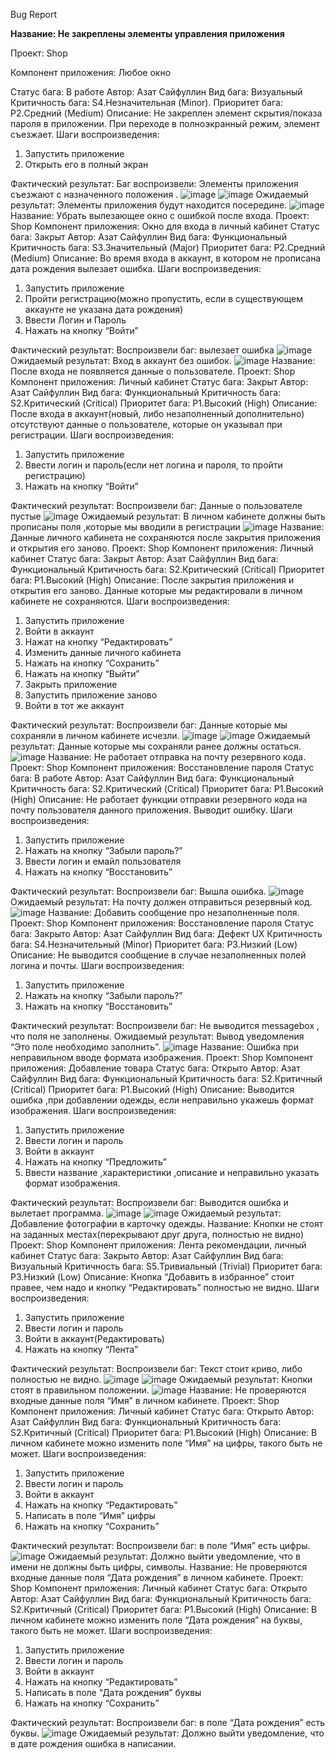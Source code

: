 Bug Report

**Название: Не закреплены элементы управления приложения**

Проект: Shop

Компонент приложения: Любое окно

Статус бага: В работе
Автор: Азат Сайфуллин
Вид бага: Визуальный
Критичность бага: S4.Незначительная (Minor).
Приоритет бага: P2.Средний (Medium)
Описание: Не закреплен элемент скрытия/показа пароля в приложении. При переходе в полноэкранный режим, элемент съезжает.
Шаги воспроизведения: 
1.	Запустить приложение
2.	Открыть его в полный экран

Фактический результат:
Баг воспроизвели: Элементы приложения съезжают с назначенного положения .
![image](https://user-images.githubusercontent.com/113188055/234973075-272f17d1-65ef-4f6a-8e66-eb269a4e3967.png)
![image](https://user-images.githubusercontent.com/113188055/234973127-be7c24c4-e54a-405f-9723-15ee8d298831.png)
Ожидаемый результат:
Элементы приложения будут находится посередине.
![image](https://user-images.githubusercontent.com/113188055/234973180-1feaea39-3646-46de-93de-407edc8bdbe6.png)
Название: Убрать вылезающее окно с ошибкой после входа.
Проект: Shop
Компонент приложения: Окно для входа в личный кабинет
Статус бага: Закрыт
Автор: Азат Сайфуллин
Вид бага: Функциональный
Критичность бага:  S3.Значительный (Major)
Приоритет бага: P2.Средний (Medium)
Описание: Во время входа в аккаунт, в котором не прописана дата рождения  вылезает ошибка.
Шаги воспроизведения: 
1.	Запустить приложение
2.	Пройти регистрацию(можно пропустить, если в существующем аккаунте не указана дата рождения)
3.	Ввести Логин и Пароль
4.	Нажать на кнопку “Войти”

Фактический результат:
Воспроизвели баг: вылезает ошибка
![image](https://user-images.githubusercontent.com/113188055/234973247-fe06e8a7-8e1c-4352-b320-b9f5f40cf424.png)
Ожидаемый результат:
Вход в аккаунт без ошибок.
![image](https://user-images.githubusercontent.com/113188055/234973316-9ffdf9a2-16b1-4f6f-9379-51472a947cf8.png)
Название: После входа не появляется данные о пользователе.
Проект: Shop
Компонент приложения: Личный кабинет
Статус бага: Закрыт
Автор: Азат Сайфуллин
Вид бага: Функциональный
Критичность бага:  S2.Критический (Critical)
Приоритет бага: P1.Высокий (High)
Описание: После входа в аккаунт(новый, либо незаполненный дополнительно) отсутствуют данные о пользователе, которые он указывал при регистрации. 
Шаги воспроизведения: 
1.	Запустить приложение
2.	Ввести логин и пароль(если нет логина и пароля, то пройти регистрацию)
3.	Нажать на кнопку “Войти”


Фактический результат:
Воспроизвели баг: Данные о пользователе пустые
![image](https://user-images.githubusercontent.com/113188055/234973379-8d422823-2a1a-4f49-8515-af017d2dd07a.png)
Ожидаемый результат:
В личном кабинете должны быть прописаны поля ,которые мы вводили в регистрации
![image](https://user-images.githubusercontent.com/113188055/234973430-d4269804-c607-4f8d-94a7-8d47f7b08072.png)
Название: Данные личного кабинета не сохраняются после закрытия приложения и открытия его заново.
Проект: Shop
Компонент приложения: Личный кабинет
Статус бага: Закрыт
Автор: Азат Сайфуллин
Вид бага: Функциональный
Критичность бага:  S2.Критический (Critical)
Приоритет бага: P1.Высокий (High)
Описание: После закрытия приложения и открытия его заново. Данные которые мы редактировали в личном кабинете не сохраняются.
Шаги воспроизведения: 
1.	Запустить приложение
2.	Войти в аккаунт
3.	Нажат на кнопку “Редактировать”
4.	Изменить данные личного кабинета
5.	Нажать на кнопку “Сохранить”
6.	Нажать на кнопку “Выйти”
7.	Закрыть приложение
8.	Запустить приложение заново
9.	Войти в тот же аккаунт

Фактический результат:
Воспроизвели баг: Данные которые мы сохраняли в личном кабинете исчезли.
![image](https://user-images.githubusercontent.com/113188055/234973481-f9ae56a6-c1dd-4d2e-94b5-401421fe296e.png)
![image](https://user-images.githubusercontent.com/113188055/234973508-1d2cff65-b8cb-4e43-b09b-b8bfe99189f9.png)
Ожидаемый результат:
Данные которые мы сохраняли ранее должны остаться.
![image](https://user-images.githubusercontent.com/113188055/234973538-bd3cc5f9-ac4c-45c0-baee-2d0ff47c73a1.png)
Название: Не работает отправка на почту резервного кода.
Проект: Shop
Компонент приложения: Восстановление пароля
Статус бага: В работе
Автор: Азат Сайфуллин
Вид бага: Функциональный
Критичность бага:  S2.Критический (Critical)
Приоритет бага: P1.Высокий (High)
Описание: Не работает функции отправки резервного кода на почту пользователя данного приложения. Выводит ошибку.
Шаги воспроизведения: 
1.	Запустить приложение
2.	Нажать на кнопку “Забыли пароль?”
3.	Ввести логин и емайл пользователя
4.	Нажать на кнопку “Восстановить”

Фактический результат:
Воспроизвели баг: Вышла ошибка.
![image](https://user-images.githubusercontent.com/113188055/234973590-eb487ee8-1c81-4b22-96e0-7754a74f7307.png)
Ожидаемый результат:
На почту должен отправиться резервный код.
![image](https://user-images.githubusercontent.com/113188055/234973638-11b25b9d-e818-4ab3-9235-a7558c58d360.png)
Название: Добавить сообщение про незаполненные поля.
Проект: Shop
Компонент приложения: Восстановление пароля
Статус бага: Закрыто
Автор: Азат Сайфуллин
Вид бага: Дефект UX
Критичность бага:  S4.Незначительный (Minor)
Приоритет бага: P3.Низкий (Low)
Описание: Не выводится сообщение в случае незаполненных полей логина и почты. 
Шаги воспроизведения: 
1.	Запустить приложение
2.	Нажать на кнопку “Забыли пароль?”
3.	Нажать на кнопку “Восстановить”

Фактический результат:
Воспроизвели баг: Не выводится messagebox , что поля не заполнены.
Ожидаемый результат:
Вывод уведомления “Это поле необходимо заполнить”.
![image](https://user-images.githubusercontent.com/113188055/234973756-20f9ad86-891c-44b3-9af5-e1df6ffa7049.png)
Название: Ошибка при неправильном вводе формата изображения.
Проект: Shop
Компонент приложения: Добавление товара
Статус бага: Открыто
Автор: Азат Сайфуллин
Вид бага: Функциональный
Критичность бага:  S2.Критичный (Critical)
Приоритет бага: P1.Высокий (High)
Описание: Выводится ошибка ,при добавлении одежды, если неправильно укажешь формат изображения.
Шаги воспроизведения: 
1.	Запустить приложение
2.	Ввести логин и пароль
3.	Войти в аккаунт
4.	Нажать на кнопку “Предложить”
5.	Ввести название ,характеристики ,описание и неправильно указать формат изображения.


Фактический результат:
Воспроизвели баг: Выводится ошибка и вылетает программа.
![image](https://user-images.githubusercontent.com/113188055/234973818-20b895e9-336e-4048-817a-8ba995869893.png)
![image](https://user-images.githubusercontent.com/113188055/234973842-1f8a80bc-1ea0-4842-b551-04f3e1ef57cd.png)
Ожидаемый результат:
Добавление фотографии в карточку одежды.
Название: Кнопки не стоят на заданных местах(перекрывают друг друга, полностью не видно)  
Проект: Shop
Компонент приложения: Лента рекомендации, личный кабинет
Статус бага: Закрыто
Автор: Азат Сайфуллин
Вид бага: Визуальный
Критичность бага:  S5.Тривиальный (Trivial)
Приоритет бага: P3.Низкий (Low)
Описание: Кнопка “Добавить в избранное” стоит правее, чем надо и кнопку “Редактировать” полностью не видно.
Шаги воспроизведения: 
1.	Запустить приложение
2.	Ввести логин и пароль
3.	Войти в аккаунт(Редактировать)
4.	Нажать на кнопку “Лента”

Фактический результат:
Воспроизвели баг: Текст стоит криво, либо полностью не видно.
![image](https://user-images.githubusercontent.com/113188055/234973943-e1d7cd46-5cdf-42db-a9d9-74a3945df571.png)
![image](https://user-images.githubusercontent.com/113188055/234973968-e438d065-f7aa-46d5-a5df-c410a3a72788.png)
Ожидаемый результат:
Кнопки стоят в правильном положении.
![image](https://user-images.githubusercontent.com/113188055/234974001-71171926-bf4e-4c16-aa31-676d696b7cc2.png)
Название: Не проверяются входные данные поля “Имя” в личном кабинете.
Проект: Shop
Компонент приложения: Личный кабинет
Статус бага: Открыто
Автор: Азат Сайфуллин
Вид бага: Функциональный
Критичность бага:  S2.Критичный (Critical)
Приоритет бага: P1.Высокий (High)
Описание: В личном кабинете можно изменить поле “Имя” на цифры, такого быть не может.
Шаги воспроизведения: 
1.	Запустить приложение
2.	Ввести логин и пароль
3.	Войти в аккаунт
4.	Нажать на кнопку “Редактировать”
5.	Написать в поле “Имя” цифры
6.	Нажать на кнопку “Сохранить”

Фактический результат:
Воспроизвели баг: в поле “Имя” есть цифры.
![image](https://user-images.githubusercontent.com/113188055/234974057-33e0ddda-f68d-4c23-bdb6-a9758e78bdac.png)
Ожидаемый результат:
Должно выйти уведомление, что в имени не должны быть цифры, символы.
Название: Не проверяются входные данные поля “Дата рождения” в личном кабинете.
Проект: Shop
Компонент приложения: Личный кабинет
Статус бага: Открыто
Автор: Азат Сайфуллин
Вид бага: Функциональный
Критичность бага:  S2.Критичный (Critical)
Приоритет бага: P1.Высокий (High)
Описание: В личном кабинете можно изменить поле “Дата рождения” на буквы, такого быть не может.
Шаги воспроизведения: 
1.	Запустить приложение
2.	Ввести логин и пароль
3.	Войти в аккаунт
4.	Нажать на кнопку “Редактировать”
5.	Написать в поле “Дата рождения” буквы
6.	Нажать на кнопку “Сохранить”

Фактический результат:
Воспроизвели баг: в поле “Дата рождения” есть буквы.
![image](https://user-images.githubusercontent.com/113188055/234974180-b9cfc069-faf1-419f-bed7-5afcae6e031b.png)
Ожидаемый результат:
Должно выйти уведомление, что в дате рождения ошибка в написании.
